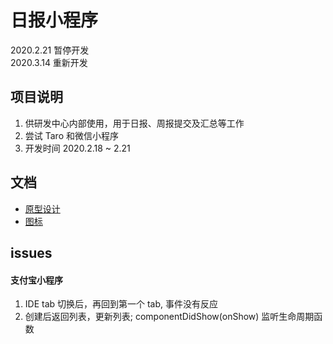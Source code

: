 # 日报小程序

2020.2.21 暂停开发  
2020.3.14 重新开发

## 项目说明

1. 供研发中心内部使用，用于日报、周报提交及汇总等工作
2. 尝试 Taro 和微信小程序
3. 开发时间 2020.2.18 ~ 2.21

## 文档

- [原型设计](https://kiybut.axshare.com)
- [图标](https://www.iconfont.cn/collections/detail?spm=a313x.7781069.1998910419.d9df05512&cid=14953)

## issues

#### 支付宝小程序

1. IDE tab 切换后，再回到第一个 tab, 事件没有反应
2. 创建后返回列表，更新列表; componentDidShow(onShow) 监听生命周期函数
